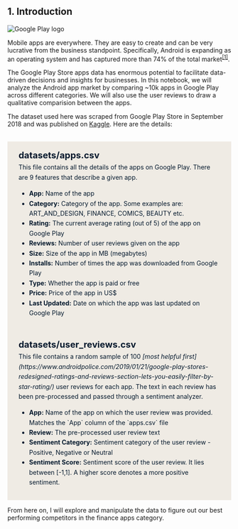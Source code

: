 ## 1. Introduction
![Google Play logo](https://assets.datacamp.com/production/project_1197/img/google_play_store.png)
<p>Mobile apps are everywhere. They are easy to create and can be very lucrative from the business standpoint. Specifically, Android is expanding as an operating system and has captured more than 74% of the total market<sup><a href="https://www.statista.com/statistics/272698/global-market-share-held-by-mobile-operating-systems-since-2009">[1]</a></sup>. </p>
<p>The Google Play Store apps data has enormous potential to facilitate data-driven decisions and insights for businesses. In this notebook, we will analyze the Android app market by comparing ~10k apps in Google Play across different categories. We will also use the user reviews to draw a qualitative comparision between the apps.</p>
<p>The dataset used here was scraped from Google Play Store in September 2018 and was published on <a href="https://www.kaggle.com/lava18/google-play-store-apps">Kaggle</a>. Here are the details: <br>
<br></p>
<div style="background-color: #efebe4; color: #05192d; text-align:left; vertical-align: middle; padding: 15px 25px 15px 25px; line-height: 1.6;">
    <div style="font-size:20px"><b>datasets/apps.csv</b></div>
This file contains all the details of the apps on Google Play. There are 9 features that describe a given app.
<ul>
    <li><b>App:</b> Name of the app</li>
    <li><b>Category:</b> Category of the app. Some examples are: ART_AND_DESIGN, FINANCE, COMICS, BEAUTY etc.</li>
    <li><b>Rating:</b> The current average rating (out of 5) of the app on Google Play</li>
    <li><b>Reviews:</b> Number of user reviews given on the app</li>
    <li><b>Size:</b> Size of the app in MB (megabytes)</li>
    <li><b>Installs:</b> Number of times the app was downloaded from Google Play</li>
    <li><b>Type:</b> Whether the app is paid or free</li>
    <li><b>Price:</b> Price of the app in US$</li>
    <li><b>Last Updated:</b> Date on which the app was last updated on Google Play </li>

</ul>
</div>
<div style="background-color: #efebe4; color: #05192d; text-align:left; vertical-align: middle; padding: 15px 25px 15px 25px; line-height: 1.6;">
    <div style="font-size:20px"><b>datasets/user_reviews.csv</b></div>
This file contains a random sample of 100 <i>[most helpful first](https://www.androidpolice.com/2019/01/21/google-play-stores-redesigned-ratings-and-reviews-section-lets-you-easily-filter-by-star-rating/)</i> user reviews for each app. The text in each review has been pre-processed and passed through a sentiment analyzer.
<ul>
    <li><b>App:</b> Name of the app on which the user review was provided. Matches the `App` column of the `apps.csv` file</li>
    <li><b>Review:</b> The pre-processed user review text</li>
    <li><b>Sentiment Category:</b> Sentiment category of the user review - Positive, Negative or Neutral</li>
    <li><b>Sentiment Score:</b> Sentiment score of the user review. It lies between [-1,1]. A higher score denotes a more positive sentiment.</li>

</ul>
</div>
<p>From here on, I will explore and manipulate the data to figure out our best performing competitors in the finance apps category.<br></p>
